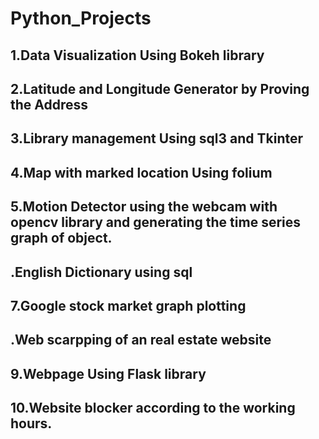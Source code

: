# Python_Projects

## 1.Data Visualization Using Bokeh library

## 2.Latitude and Longitude Generator by Proving the Address

## 3.Library management Using sql3 and Tkinter

## 4.Map with marked location Using folium

## 5.Motion Detector using the webcam with opencv library and generating the time series graph of object.

## .English Dictionary using sql

## 7.Google stock market graph plotting 

## .Web scarpping of an real estate website

## 9.Webpage Using Flask library

## 10.Website blocker according to the working hours.

